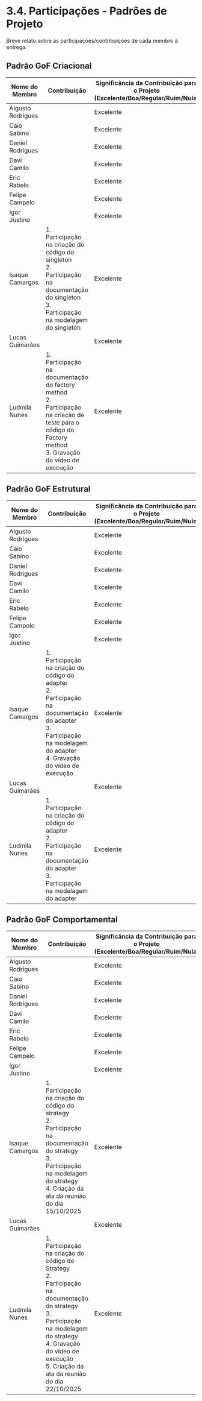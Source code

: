 # 3.4. Participações - Padrões de Projeto

Breve relato sobre as participações/contribuições de cada membro à entrega.

## Padrão GoF Criacional

| Nome do Membro | Contribuição| Significância da Contribuição para o Projeto <br> (Excelente/Boa/Regular/Ruim/Nula) | Comprobatórios|
| -------------- | --------------------------------- | --------------| ----------------------------------------------------------------------------------------- |
| Algusto Rodrigues |  | Excelente |  |
| Caio Sabino       |  | Excelente |  |
| Daniel Rodrigues  |  | Excelente |  |
| Davi Camilo       |  | Excelente |  |
| Eric Rabelo       |  | Excelente |  |
| Felipe Campelo    |  | Excelente |  |
| Igor Justino      |  | Excelente |  |
| Isaque Camargos   |1. Participação na criação do código do singleton <br> 2. Participação na documentação do singleton <br> 3. Participação na modelagem do singleton | Excelente | [Commit do código e documentação singleton](https://github.com/UnBArqDsw2025-2-Turma02/2025.2_T02_G6_AquiTemFCTE_Entrega_03/pull/18/commits/b7c46426a63b1f62f36d1b3a21e52567a5c0662d) <br> [Commit da modelagem do singleton](https://github.com/UnBArqDsw2025-2-Turma02/2025.2_T02_G6_AquiTemFCTE_Entrega_03/pull/18/commits/fd13df8e3f46b15aafdac3a38fcc89a24b419f41)  |
| Lucas Guimarães   |  | Excelente |  |
| Ludmila Nunes     |1. Participação na documentação do factory method <br> 2. Participação na criação de teste para o código do Factory method <br> 3. Gravação do vídeo de execução  | Excelente | [Commit da documentação](https://github.com/UnBArqDsw2025-2-Turma02/2025.2_T02_G6_AquiTemFCTE_Entrega_03/pull/12/commits/6e550b4f24b6538efd8774c9693df71f642d1eec) <br> [Commit do vídeo](https://github.com/UnBArqDsw2025-2-Turma02/2025.2_T02_G6_AquiTemFCTE_Entrega_03/pull/12/commits/6fcecca248395bbf206bfaa065d71c5fe10e509e) <br> [Commit da codificação dos testes](https://github.com/UnBArqDsw2025-2-Turma02/2025.2_T02_G6_AquiTemFCTE_Entrega_03/pull/12/commits/adb6d05d9f201df295d54673ba1caf5bdc38840f) |


## Padrão GoF Estrutural

| Nome do Membro | Contribuição| Significância da Contribuição para o Projeto <br> (Excelente/Boa/Regular/Ruim/Nula) | Comprobatórios|
| -------------- | --------------------------------- | --------------| ----------------------------------------------------------------------------------------- |
| Algusto Rodrigues |  | Excelente |  |
| Caio Sabino       |  | Excelente |  |
| Daniel Rodrigues  |  | Excelente |  |
| Davi Camilo       |  | Excelente |  |
| Eric Rabelo       |  | Excelente |  |
| Felipe Campelo    |  | Excelente |  |
| Igor Justino      |  | Excelente |  |
| Isaque Camargos   |1. Participação na criação do código do adapter <br> 2. Participação na documentação do adapter <br> 3. Participação na modelagem do adapter <br> 4. Gravação do vídeo de execução  | Excelente | [Commit do código e documentação adapter](https://github.com/UnBArqDsw2025-2-Turma02/2025.2_T02_G6_AquiTemFCTE_Entrega_03/pull/19/commits/af146051cf5866b2c1848b99e1978e0eeefe1f8a) <br> [Commit da modelagem do adapter](https://github.com/UnBArqDsw2025-2-Turma02/2025.2_T02_G6_AquiTemFCTE_Entrega_03/pull/19/commits/49aa3185905284967554246205fa665eef785a96) <br> [Commit do vìdeo do adapter](https://github.com/UnBArqDsw2025-2-Turma02/2025.2_T02_G6_AquiTemFCTE_Entrega_03/pull/19/commits/c7a123bc416a87367e245755bd8ccc1629a76edf) |
| Lucas Guimarães   |  | Excelente |  |
| Ludmila Nunes     |1. Participação na criação do código do adapter <br> 2. Participação na documentação do adapter <br> 3. Participação na modelagem do adapter | Excelente | [Commit do código e documentação adapter](https://github.com/UnBArqDsw2025-2-Turma02/2025.2_T02_G6_AquiTemFCTE_Entrega_03/pull/19/commits/af146051cf5866b2c1848b99e1978e0eeefe1f8a) <br> [Commit da modelagem do adapter](https://github.com/UnBArqDsw2025-2-Turma02/2025.2_T02_G6_AquiTemFCTE_Entrega_03/pull/19/commits/49aa3185905284967554246205fa665eef785a96)  |

## Padrão GoF Comportamental

| Nome do Membro | Contribuição| Significância da Contribuição para o Projeto <br> (Excelente/Boa/Regular/Ruim/Nula) | Comprobatórios|
| -------------- | --------------------------------- | --------------| ----------------------------------------------------------------------------------------- |
| Algusto Rodrigues |  | Excelente |  |
| Caio Sabino       |  | Excelente |  |
| Daniel Rodrigues  |  | Excelente |  |
| Davi Camilo       |  | Excelente |  |
| Eric Rabelo       |  | Excelente |  |
| Felipe Campelo    |  | Excelente |  |
| Igor Justino      |  | Excelente |  |
| Isaque Camargos   | 1. Participação na criação do código do strategy <br> 2. Participação na documentação do strategy <br> 3. Participação na modelagem do strategy <br> 4. Criação da ata da reunião do dia 15/10/2025 | Excelente | [Commit do código e documentação strategy](https://github.com/UnBArqDsw2025-2-Turma02/2025.2_T02_G6_AquiTemFCTE_Entrega_03/pull/32/commits/0170c55f0a90959642ed3079d8c91abdb339c2e0) <br> [Commit da modelagem do strategy](https://github.com/UnBArqDsw2025-2-Turma02/2025.2_T02_G6_AquiTemFCTE_Entrega_03/pull/32/commits/e376a98ff6103c69e6d181dad479265bd2a1d478) <br> [Commit da ata dia 15/10](https://github.com/UnBArqDsw2025-2-Turma02/2025.2_T02_G6_AquiTemFCTE_Entrega_03/pull/33/commits/7265a619f0651f316d40afccdfebc809c10324ce) |
| Lucas Guimarães   |  | Excelente |  |
| Ludmila Nunes     | 1. Participação na criação do código do Strategy <br> 2. Participação na documentação do strategy <br> 3. Participação na modelagem do strategy <br> 4. Gravação do vídeo de execução <br> 5. Criação da ata da reunião do dia 22/10/2025 | Excelente | [Commit do código e documentação strategy](https://github.com/UnBArqDsw2025-2-Turma02/2025.2_T02_G6_AquiTemFCTE_Entrega_03/pull/32/commits/0170c55f0a90959642ed3079d8c91abdb339c2e0) <br> [Commit do vídeo e modelagem do strategy](https://github.com/UnBArqDsw2025-2-Turma02/2025.2_T02_G6_AquiTemFCTE_Entrega_03/pull/32/commits/e376a98ff6103c69e6d181dad479265bd2a1d478) <br> [Commit da ata dia 22/10](https://github.com/UnBArqDsw2025-2-Turma02/2025.2_T02_G6_AquiTemFCTE_Entrega_03/commit/307114a7ff3d628c6d564a280256fc3df8c39836) |
